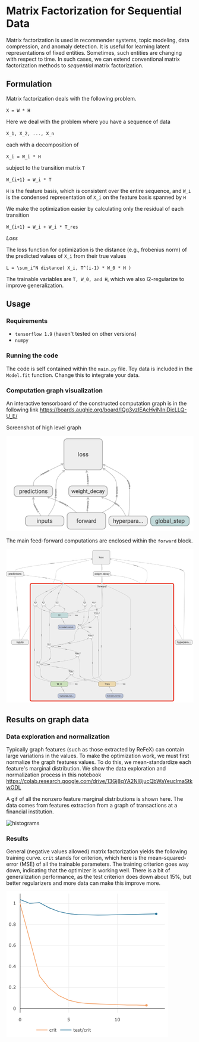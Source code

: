 # Matrix Factorization for Sequential Data

Matrix factorization is used in recommender systems, topic modeling, data compression, and anomaly detection. It is useful for learning latent representations of fixed entities. Sometimes, such entities are changing with respect to time. In such cases, we can extend conventional matrix factorization methods to _sequential_ matrix factorization.

## Formulation
Matrix factorization deals with the following problem.

`X = W * H`

Here we deal with the problem where you have a sequence of data

`X_1, X_2, ..., X_n`

each with a decomposition of

`X_i = W_i * H`

subject to the transition matrix `T`

`W_{i+1} = W_i * T`

`H` is the feature basis, which is consistent over the entire sequence, and `W_i` is the condensed representation of `X_i` on the feature basis spanned by `H`

We make the optimization easier by calculating only the residual of each transition

`W_{i+1} = W_i + W_i * T_res`

_Loss_

The loss function for optimization is the distance (e.g., frobenius norm) of the predicted values of `X_i` from their true values

`L = \sum_i^N distance( X_i, T^(i-1) * W_0 * H )`

The trainable variables are `T, W_0, and H`, which we also l2-regularize to improve generalization.

## Usage

### Requirements
- `tensorflow 1.9` (haven't tested on other versions)
- `numpy`

### Running the code

The code is self contained within the `main.py` file. Toy data is included in the `Model.fit` function. Change this to integrate your data.

### Computation graph visualization
An interactive tensorboard of the constructed computation graph is in the following link
https://boards.aughie.org/board/IQg3vzIEAcHviNIniDicLLQ-U_E/

Screenshot of high level graph

![tensorboard high level](doc/tensorboard.png)

The main feed-forward computations are enclosed within the `forward` block.

![tensorboard zoom in](doc/tensorboardzoom.png)

## Results on graph data 

### Data exploration and normalization

Typically graph features (such as those extracted by ReFeX) can contain large variations in the values. To make the optimization work, we must first normalize the graph features values. To do this, we mean-standardize each feature's marginal distribution. We show the data exploration and normalization process in this notebook https://colab.research.google.com/drive/13Gj8qYA2Nl8jucQbWaYeuclmaStkwODL

A gif of all the nonzero feature marginal distributions is shown here. The data comes from features extraction from a graph of transactions at a financial institution.

![histograms](doc/histograms.gif)


### Results

General (negative values allowed) matrix factorization yields the following training curve. `crit` stands for criterion, which here is the mean-squared-error (MSE) of all the trainable parameters. The training criterion goes way down, indicating that the optimizer is working well. There is a bit of generalization performance, as the test criterion does down about 15%, but better regularizers and more data can make this improve more.

![general matrix factorization training curve](doc/traincurve.png)
